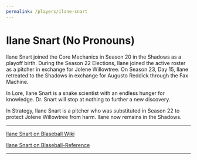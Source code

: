 ```yaml
---
permalink: /players/ilane-snart
---
```


# Ilane Snart (No Pronouns)

Ilane Snart joined the Core Mechanics in Season 20 in the Shadows as a playoff birth. During the Season 22 Elections,
Ilane joined the active roster as a pitcher in exchange for Jolene Willowtree. On Season 23, Day 15, Ilane retreated
to the Shadows in exchange for Augusto Reddick through the Fax Machine.

In Lore, Ilane Snart is a snake scientist with an endless hunger for knowledge. Dr. Snart will stop at nothing to
further a new discovery.

In Strategy, Ilane Snart is a pitcher who was substituted in Season 22 to protect Jolene Willowtree from harm. Ilane now
remains in the Shadows.

---

[Ilane Snart on Blaseball Wiki](https://www.blaseball.wiki/w/Ilane_Snart)

[Ilane Snart on Blaseball-Reference](https://blaseball-reference.com/players/ilane-snart)

---
